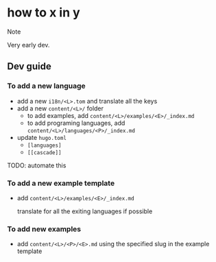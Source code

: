 # how to x in y

> [!NOTE]
> Very early dev.

## Dev guide

### To add a new language

- add a new `i18n/<L>.tom` and translate all the keys
- add a new `content/<L>/` folder
  - to add examples, add `content/<L>/examples/<E>/_index.md`
  - to add programing languages, add `content/<L>/languages/<P>/_index.md`
- update `hugo.toml`
  - `[languages]`
  - `[[cascade]]`

TODO: automate this

### To add a new example template

- add `content/<L>/examples/<E>/_index.md`

  translate for all the exiting languages if possible

### To add new examples

- add `content/<L>/<P>/<E>.md` using the specified slug in the example template
